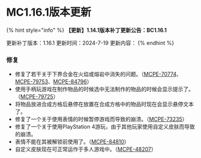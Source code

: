 # MC1.16.1版本更新



{% hint style="info" %}
**【更新】1.14.1版本补丁更新公告：BC1.16.1**

更新补丁版本：1.16.1 更新时间：2024-7-19 更新内容：
{% endhint %}

### 修复

* 修复了若干关于下界合金在火焰或熔岩中消失的问题。（[MCPE-70774](https://bugs.mojang.com/browse/MCPE-70774)、[MCPE-79753](https://bugs.mojang.com/browse/MCPE-79753)、[MCPE-84796](https://bugs.mojang.com/browse/MCPE-84796)）
* 使用手柄玩游戏在制作物品的时候选中无法制作的物品的时候会显示提示了。（[MCPE-79725](https://bugs.mojang.com/browse/MCPE-79725)）
* 将物品放进合成方格后悬停在放置在合成方格中的物品时现在会显示悬停文本了。
* 修复了一个关于使用表情的时候暂停游戏而导致的崩溃。（[MCPE-73235](https://bugs.mojang.com/browse/MCPE-73235)）
* 修复了一个关于使用PlayStation 4游玩，由于其他玩家使用自定义皮肤而导致的崩溃。
* 表情不能在其被解锁前使用了。（[MCPE-84810](https://bugs.mojang.com/browse/MCPE-84810)）
* 自定义皮肤现在可正常运作于多人游戏中。（[MCPE-48207](https://bugs.mojang.com/browse/MCPE-48207)）
